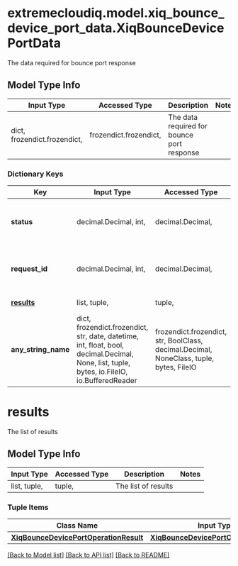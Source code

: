 # extremecloudiq.model.xiq_bounce_device_port_data.XiqBounceDevicePortData

The data required for bounce port response

## Model Type Info
Input Type | Accessed Type | Description | Notes
------------ | ------------- | ------------- | -------------
dict, frozendict.frozendict,  | frozendict.frozendict,  | The data required for bounce port response | 

### Dictionary Keys
Key | Input Type | Accessed Type | Description | Notes
------------ | ------------- | ------------- | ------------- | -------------
**status** | decimal.Decimal, int,  | decimal.Decimal,  | The status value | [optional] value must be a 32 bit integer
**request_id** | decimal.Decimal, int,  | decimal.Decimal,  | The requestId of the response | [optional] value must be a 64 bit integer
**[results](#results)** | list, tuple,  | tuple,  | The list of results | [optional] 
**any_string_name** | dict, frozendict.frozendict, str, date, datetime, int, float, bool, decimal.Decimal, None, list, tuple, bytes, io.FileIO, io.BufferedReader | frozendict.frozendict, str, BoolClass, decimal.Decimal, NoneClass, tuple, bytes, FileIO | any string name can be used but the value must be the correct type | [optional]

# results

The list of results

## Model Type Info
Input Type | Accessed Type | Description | Notes
------------ | ------------- | ------------- | -------------
list, tuple,  | tuple,  | The list of results | 

### Tuple Items
Class Name | Input Type | Accessed Type | Description | Notes
------------- | ------------- | ------------- | ------------- | -------------
[**XiqBounceDevicePortOperationResult**](XiqBounceDevicePortOperationResult.md) | [**XiqBounceDevicePortOperationResult**](XiqBounceDevicePortOperationResult.md) | [**XiqBounceDevicePortOperationResult**](XiqBounceDevicePortOperationResult.md) |  | 

[[Back to Model list]](../../README.md#documentation-for-models) [[Back to API list]](../../README.md#documentation-for-api-endpoints) [[Back to README]](../../README.md)

